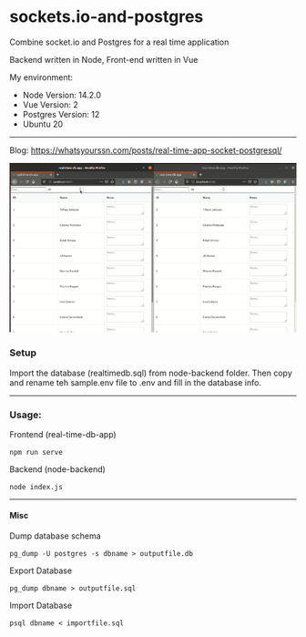 # sockets.io-and-postgres
Combine socket.io and Postgres for a real time application

Backend written in Node, Front-end written in Vue

My environment:
* Node Version: 14.2.0
* Vue Version: 2
* Postgres Version: 12
* Ubuntu 20

---

Blog: https://whatsyourssn.com/posts/real-time-app-socket-postgresql/

![Example Gif](./example.gif)

### Setup
Import the database (realtimedb.sql) from node-backend folder. Then copy and rename teh sample.env file to .env and fill in the database info.

---
### Usage: 

Frontend (real-time-db-app)
```
npm run serve
```

Backend (node-backend)
```
node index.js
```

---
#### Misc
Dump database schema
```
pg_dump -U postgres -s dbname > outputfile.db
```

Export Database
```
pg_dump dbname > outputfile.sql
```

Import Database
```
psql dbname < importfile.sql
```

